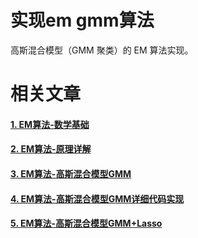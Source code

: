 # 实现em gmm算法
高斯混合模型（GMM 聚类）的 EM 算法实现。

# 相关文章
#### [1. EM算法-数学基础](https://www.cnblogs.com/huangyc/p/10123320.html)
#### [2. EM算法-原理详解](https://www.cnblogs.com/huangyc/p/10123780.html)
#### [3. EM算法-高斯混合模型GMM](https://www.cnblogs.com/huangyc/p/10125117.html)
#### [4. EM算法-高斯混合模型GMM详细代码实现](https://www.cnblogs.com/huangyc/p/10274881.html)
#### [5. EM算法-高斯混合模型GMM+Lasso](https://www.cnblogs.com/huangyc/p/10275131.html)
